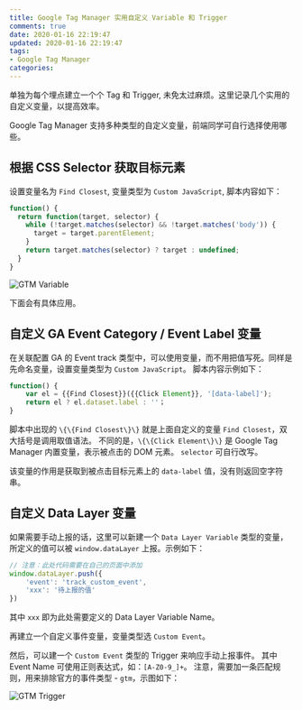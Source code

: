 ```yaml
---
title: Google Tag Manager 实用自定义 Variable 和 Trigger
comments: true
date: 2020-01-16 22:19:47
updated: 2020-01-16 22:19:47
tags:
- Google Tag Manager
categories:
---
```


单独为每个埋点建立一个个 Tag 和 Trigger, 未免太过麻烦。这里记录几个实用的自定义变量，以提高效率。

<!-- more -->
Google Tag Manager 支持多种类型的自定义变量，前端同学可自行选择使用哪些。

## 根据 CSS Selector 获取目标元素
设置变量名为 `Find Closest`, 变量类型为 `Custom JavaScript`, 脚本内容如下：

```js
function() {
  return function(target, selector) {
    while (!target.matches(selector) && !target.matches('body')) {
      target = target.parentElement;
    }
    return target.matches(selector) ? target : undefined;
  }
}
```

![GTM Variable](/blog/images/gtm/gtm2-variable.png)

下面会有具体应用。

## 自定义 GA Event Category / Event Label 变量
在关联配置 GA 的 Event track 类型中，可以使用变量，而不用把值写死。同样是先命名变量，设置变量类型为 `Custom JavaScript`。
脚本内容示例如下：

```js
function() {
	var el = {{Find Closest}}({{Click Element}}, '[data-label]');
	return el ? el.dataset.label : ''；
}
```

脚本中出现的 `\{\{Find Closest\}\}` 就是上面自定义的变量 `Find Closest`，双大括号是调用取值语法。
不同的是，`\{\{Click Element\}\}` 是 Google Tag Manager 内置变量，表示被点击的 DOM 元素。
`selector` 可自行改写。

该变量的作用是获取到被点击目标元素上的 `data-label` 值，没有则返回空字符串。

## 自定义 Data Layer 变量
如果需要手动上报的话，这里可以新建一个 `Data Layer Variable` 类型的变量，所定义的值可以被 `window.dataLayer` 上报。示例如下：

```js
// 注意：此处代码需要在自己的页面中添加
window.dataLayer.push({
	'event': 'track_custom_event',
	'xxx': '待上报的值'
})
```

其中 `xxx` 即为此处需要定义的 Data Layer Variable Name。

再建立一个自定义事件变量，变量类型选 `Custom Event`。

然后，可以建一个 `Custom Event` 类型的 Trigger 来响应手动上报事件。
其中 Event Name 可使用正则表达式，如：`[A-Z0-9_]+`。
注意，需要加一条匹配规则，用来排除官方的事件类型 - `gtm`，示图如下：

![GTM Trigger](/blog/images/gtm/gtm2-trigger.png)
